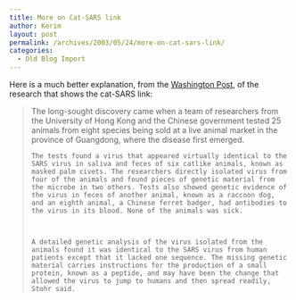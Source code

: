 ```yaml
---
title: More on Cat-SARS link
author: Kerim
layout: post
permalink: /archives/2003/05/24/more-on-cat-sars-link/
categories:
  - Old Blog Import
---
```

Here is a much better explanation, from the <a href="http://www.washingtonpost.com/wp-dyn/articles/A33143-2003May23.html?nav=hptop_ts" onclick="_gaq.push(['_trackEvent', 'outbound-article', 'http://www.washingtonpost.com/wp-dyn/articles/A33143-2003May23.html?nav=hptop_ts', 'Washington Post']);" >Washington Post</a>, of the research that shows the cat-SARS link:


>   The long-sought discovery came when a team of researchers from the University of Hong Kong and the Chinese government tested 25 animals from eight species being sold at a live animal market in the province of Guangdong, where the disease first emerged. 
>   
>   
>     The tests found a virus that appeared virtually identical to the SARS virus in saliva and feces of six catlike animals, known as masked palm civets. The researchers directly isolated virus from four of the animals and found pieces of genetic material from the microbe in two others. Tests also showed genetic evidence of the virus in feces of another animal, known as a raccoon dog, and an eighth animal, a Chinese ferret badger, had antibodies to the virus in its blood. None of the animals was sick.
>   
>   
>   
>     A detailed genetic analysis of the virus isolated from the animals found it was identical to the SARS virus from human patients except that it lacked one sequence. The missing genetic material carries instructions for the production of a small protein, known as a peptide, and may have been the change that allowed the virus to jump to humans and then spread readily, Stohr said.
>   


